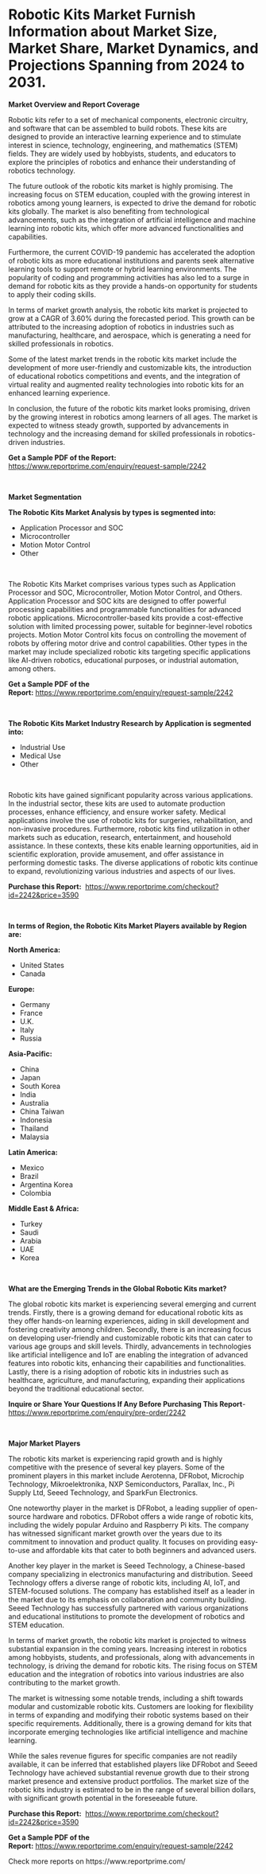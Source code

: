 <p><h1>Robotic Kits Market Furnish Information about Market Size, Market Share, Market Dynamics, and Projections Spanning from 2024 to 2031.</h1></p><p><strong>Market Overview and Report Coverage</strong></p>
<p><p>Robotic kits refer to a set of mechanical components, electronic circuitry, and software that can be assembled to build robots. These kits are designed to provide an interactive learning experience and to stimulate interest in science, technology, engineering, and mathematics (STEM) fields. They are widely used by hobbyists, students, and educators to explore the principles of robotics and enhance their understanding of robotics technology.</p><p>The future outlook of the robotic kits market is highly promising. The increasing focus on STEM education, coupled with the growing interest in robotics among young learners, is expected to drive the demand for robotic kits globally. The market is also benefiting from technological advancements, such as the integration of artificial intelligence and machine learning into robotic kits, which offer more advanced functionalities and capabilities.</p><p>Furthermore, the current COVID-19 pandemic has accelerated the adoption of robotic kits as more educational institutions and parents seek alternative learning tools to support remote or hybrid learning environments. The popularity of coding and programming activities has also led to a surge in demand for robotic kits as they provide a hands-on opportunity for students to apply their coding skills.</p><p>In terms of market growth analysis, the robotic kits market is projected to grow at a CAGR of 3.60% during the forecasted period. This growth can be attributed to the increasing adoption of robotics in industries such as manufacturing, healthcare, and aerospace, which is generating a need for skilled professionals in robotics.</p><p>Some of the latest market trends in the robotic kits market include the development of more user-friendly and customizable kits, the introduction of educational robotics competitions and events, and the integration of virtual reality and augmented reality technologies into robotic kits for an enhanced learning experience.</p><p>In conclusion, the future of the robotic kits market looks promising, driven by the growing interest in robotics among learners of all ages. The market is expected to witness steady growth, supported by advancements in technology and the increasing demand for skilled professionals in robotics-driven industries.</p></p>
<p><strong>Get a Sample PDF of the Report:</strong> <a href="https://www.reportprime.com/enquiry/request-sample/2242">https://www.reportprime.com/enquiry/request-sample/2242</a></p>
<p>&nbsp;</p>
<p><strong>Market Segmentation</strong></p>
<p><strong>The Robotic Kits Market Analysis by types is segmented into:</strong></p>
<p><ul><li>Application Processor and SOC</li><li>Microcontroller</li><li>Motion Motor Control</li><li>Other</li></ul></p>
<p>&nbsp;</p>
<p><p>The Robotic Kits Market comprises various types such as Application Processor and SOC, Microcontroller, Motion Motor Control, and Others. Application Processor and SOC kits are designed to offer powerful processing capabilities and programmable functionalities for advanced robotic applications. Microcontroller-based kits provide a cost-effective solution with limited processing power, suitable for beginner-level robotics projects. Motion Motor Control kits focus on controlling the movement of robots by offering motor drive and control capabilities. Other types in the market may include specialized robotic kits targeting specific applications like AI-driven robotics, educational purposes, or industrial automation, among others.</p></p>
<p><strong>Get a Sample PDF of the Report:</strong>&nbsp;<a href="https://www.reportprime.com/enquiry/request-sample/2242">https://www.reportprime.com/enquiry/request-sample/2242</a></p>
<p>&nbsp;</p>
<p><strong>The Robotic Kits Market Industry Research by Application is segmented into:</strong></p>
<p><ul><li>Industrial Use</li><li>Medical Use</li><li>Other</li></ul></p>
<p>&nbsp;</p>
<p><p>Robotic kits have gained significant popularity across various applications. In the industrial sector, these kits are used to automate production processes, enhance efficiency, and ensure worker safety. Medical applications involve the use of robotic kits for surgeries, rehabilitation, and non-invasive procedures. Furthermore, robotic kits find utilization in other markets such as education, research, entertainment, and household assistance. In these contexts, these kits enable learning opportunities, aid in scientific exploration, provide amusement, and offer assistance in performing domestic tasks. The diverse applications of robotic kits continue to expand, revolutionizing various industries and aspects of our lives.</p></p>
<p><strong>Purchase this Report:</strong>&nbsp; <a href="https://www.reportprime.com/checkout?id=2242&price=3590">https://www.reportprime.com/checkout?id=2242&price=3590</a></p>
<p>&nbsp;</p>
<p><strong>In terms of Region, the Robotic Kits Market Players available by Region are:</strong></p>
<p>
    <p> <strong> North America: </strong>
        <ul>
            <li>United States</li>
            <li>Canada</li>
        </ul>
        </p> 
    <p> <strong> Europe: </strong>
        <ul>
            <li>Germany</li>
            <li>France</li>
            <li>U.K.</li>
            <li>Italy</li>
            <li>Russia</li>
        </ul>
        </p> 
    <p> <strong> Asia-Pacific: </strong>
        <ul>
            <li>China</li>
            <li>Japan</li>
            <li>South Korea</li>
            <li>India</li>
            <li>Australia</li>
            <li>China Taiwan</li>
            <li>Indonesia</li>
            <li>Thailand</li>
            <li>Malaysia</li>
        </ul>
        </p> 
    <p> <strong> Latin America: </strong>
        <ul>
            <li>Mexico</li>
            <li>Brazil</li>
            <li>Argentina Korea</li>
            <li>Colombia</li>
        </ul>
        </p> 
    <p> <strong> Middle East & Africa: </strong>
        <ul>
            <li>Turkey</li>
            <li>Saudi</li>
            <li>Arabia</li>
            <li>UAE</li>
            <li>Korea</li>
        </ul>
    </p>
    </p>
<p>&nbsp;</p>
<p><strong>What are the Emerging Trends in the Global Robotic Kits market?</strong></p>
<p><p>The global robotic kits market is experiencing several emerging and current trends. Firstly, there is a growing demand for educational robotic kits as they offer hands-on learning experiences, aiding in skill development and fostering creativity among children. Secondly, there is an increasing focus on developing user-friendly and customizable robotic kits that can cater to various age groups and skill levels. Thirdly, advancements in technologies like artificial intelligence and IoT are enabling the integration of advanced features into robotic kits, enhancing their capabilities and functionalities. Lastly, there is a rising adoption of robotic kits in industries such as healthcare, agriculture, and manufacturing, expanding their applications beyond the traditional educational sector.</p></p>
<p><strong>Inquire or Share Your Questions If Any Before Purchasing This Report</strong>- <a href="https://www.reportprime.com/enquiry/pre-order/2242">https://www.reportprime.com/enquiry/pre-order/2242</a></p>
<p>&nbsp;</p>
<p><strong>Major Market Players</strong></p>
<p><p>The robotic kits market is experiencing rapid growth and is highly competitive with the presence of several key players. Some of the prominent players in this market include Aerotenna, DFRobot, Microchip Technology, Mikroelektronika, NXP Semiconductors, Parallax, Inc., Pi Supply Ltd, Seeed Technology, and SparkFun Electronics. </p><p>One noteworthy player in the market is DFRobot, a leading supplier of open-source hardware and robotics. DFRobot offers a wide range of robotic kits, including the widely popular Arduino and Raspberry Pi kits. The company has witnessed significant market growth over the years due to its commitment to innovation and product quality. It focuses on providing easy-to-use and affordable kits that cater to both beginners and advanced users.</p><p>Another key player in the market is Seeed Technology, a Chinese-based company specializing in electronics manufacturing and distribution. Seeed Technology offers a diverse range of robotic kits, including AI, IoT, and STEM-focused solutions. The company has established itself as a leader in the market due to its emphasis on collaboration and community building. Seeed Technology has successfully partnered with various organizations and educational institutions to promote the development of robotics and STEM education.</p><p>In terms of market growth, the robotic kits market is projected to witness substantial expansion in the coming years. Increasing interest in robotics among hobbyists, students, and professionals, along with advancements in technology, is driving the demand for robotic kits. The rising focus on STEM education and the integration of robotics into various industries are also contributing to the market growth.</p><p>The market is witnessing some notable trends, including a shift towards modular and customizable robotic kits. Customers are looking for flexibility in terms of expanding and modifying their robotic systems based on their specific requirements. Additionally, there is a growing demand for kits that incorporate emerging technologies like artificial intelligence and machine learning.</p><p>While the sales revenue figures for specific companies are not readily available, it can be inferred that established players like DFRobot and Seeed Technology have achieved substantial revenue growth due to their strong market presence and extensive product portfolios. The market size of the robotic kits industry is estimated to be in the range of several billion dollars, with significant growth potential in the foreseeable future.</p></p>
<p><strong>Purchase this Report:</strong>&nbsp;&nbsp;<a href="https://www.reportprime.com/checkout?id=2242&price=3590">https://www.reportprime.com/checkout?id=2242&price=3590</a></p>
<p></p>
<p><strong>Get a Sample PDF of the Report:</strong>&nbsp;<a href="https://www.reportprime.com/enquiry/request-sample/2242">https://www.reportprime.com/enquiry/request-sample/2242</a></p>
<p>Check more reports on https://www.reportprime.com/</p>